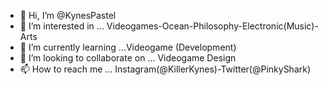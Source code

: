 - 👋 Hi, I’m @KynesPastel
- 👀 I’m interested in ... Videogames-Ocean-Philosophy-Electronic(Music)-Arts
- 🌱 I’m currently learning ...Videogame (Development)
- 💞️ I’m looking to collaborate on ... Videogame Design
- 📫 How to reach me ... Instagram(@KillerKynes)-Twitter(@PinkyShark)

<!---
KynesPastel/KynesPastel is a ✨ special ✨ repository because its `README.md` (this file) appears on your GitHub profile.
You can click the Preview link to take a look at your changes.
--->
